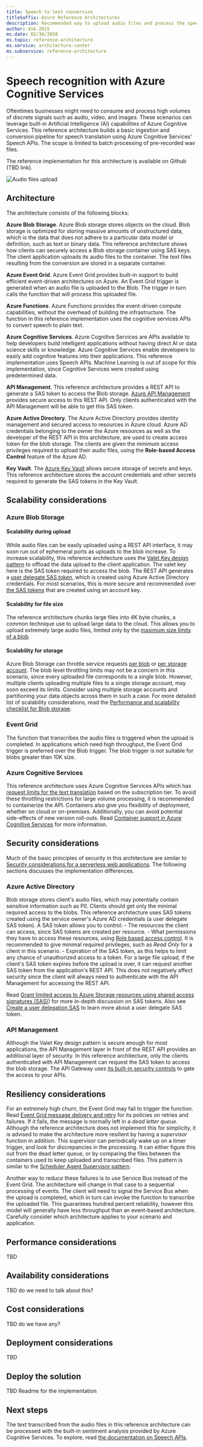 ```yaml
---
title: Speech to text conversion 
titleSuffix: Azure Reference Architectures
description: Recommended way to upload audio files and process the speech content to text.
author: dsk-2015
ms.date: 02/30/2020
ms.topic: reference-architecture
ms.service: architecture-center
ms.subservice: reference-architecture
---
```


# Speech recognition with Azure Cognitive Services

Oftentimes businesses might need to consume and process high volumes of discrete signals such as audio, video, and images. These scenarios can leverage built-in Artificial Intelligence (AI) capabilities of Azure Cognitive Services. This reference architecture builds a basic ingestion and conversion pipeline for speech translation using Azure Cognitive Services' Speech APIs. The scope is limited to batch processing of pre-recorded wav files.

The reference implementation for this architecture is available on Github (TBD link).

![Audio files upload](./_images/audio-files-upload.png)

## Architecture

The architecture consists of the following blocks:

**Azure Blob Storage**. Azure Blob storage stores objects on the cloud. Blob storage is optimized for storing massive amounts of unstructured data, which is the data that does not adhere to a particular data model or definition, such as text or binary data. This reference architecture shows how clients can securely access a Blob storage container using SAS keys. The client application uploads its audio files to the container. The text files resulting from the conversion are stored in a separate container.

**Azure Event Grid**. Azure Event Grid provides built-in support to build efficient event-driven architectures on Azure. An Event Grid trigger is generated when an audio file is uploaded to the Blob. The trigger in turn calls the function that will process this uploaded file.

**Azure Functions**. Azure Functions provides the event-driven compute capabilities, without the overhead of building the infrastructure. The function in this reference implementation uses the cognitive services APIs to convert speech to plain text.

**Azure Cognitive Services**. Azure Cognitive Services are APIs available to help developers build intelligent applications without having direct AI or data science skills or knowledge. Azure Cognitive Services enable developers to easily add cognitive features into their applications. This reference implementation uses Speech APIs. Machine Learning is out of scope for this implementation, since Cognitive Services were created using predetermined data.

**API Management**. This reference architecture provides a REST API to generate a SAS token to access the Blob storage. [Azure API Management](https://docs.microsoft.com/azure/api-management/api-management-key-concepts) provides secure access to this REST API. Only clients authenticated with the API Management will be able to get this SAS token.  

**Azure Active Directory**. The Azure Active Directory provides identity management and secured access to resources in Azure cloud. Azure AD credentials belonging to the owner the Azure resources as well as the developer of the REST API in this architecture, are used to create access token for the blob storage. The clients are given the minimum access privileges required to upload their audio files, using the **Role-based Access Control** feature of the Azure AD.

**Key Vault**. The [Azure Key Vault](https://docs.microsoft.com/azure/key-vault/key-vault-overview) allows secure storage of secrets and keys. This reference architecture stores the account credentials and other secrets required to generate the SAS tokens in the Key Vault.

## Scalability considerations

### Azure Blob Storage

#### Scalability during upload

While audio files can be easily uploaded using a REST API interface, it may soon run out of ephemeral ports as uploads to the blob increase. To increase scalability, this reference architecture uses the [Valet Key design pattern](https://docs.microsoft.com/azure/architecture/patterns/valet-key) to offload the data upload to the client application. The valet key here is the SAS token required to access the blob. The REST API generates a [user delegate SAS token](https://docs.microsoft.com/rest/api/storageservices/create-user-delegation-sas), which is created using Azure Active Directory credentials. For most scenarios, this is more secure and recommended over [the SAS tokens](https://docs.microsoft.com/en-us/rest/api/storageservices/delegate-access-with-shared-access-signature#types-of-shared-access-signatures) that are created using an account key.

#### Scalability for file size

The reference architecture chunks large files into 4K byte chunks, a common technique use to upload large data to the cloud. This allows you to upload extremely large audio files, limited only by the [maximum size limits of a blob](https://azure.microsoft.com/en-us/blog/general-availability-larger-block-blobs-in-azure-storage/).

#### Scalability for storage

Azure Blob Storage can throttle service requests [per blob](https://docs.microsoft.com/azure/storage/blobs/scalability-targets) or [per storage account](https://docs.microsoft.com/en-us/azure/azure-resource-manager/management/azure-subscription-service-limits#storage-limits). The blob level throttling limits may not be a concern in this scenario, since every uploaded file corresponds to a single blob. However, multiple clients uploading multiple files to a single storage account, may soon exceed its limits. Consider using multiple storage accounts and partitioning your data objects across them in such a case. For more detailed list of scalability considerations, read the [Performance and scalability checklist for Blob storage](https://docs.microsoft.com/en-us/azure/storage/blobs/storage-performance-checklist).

### Event Grid

The function that transcribes the audio files is triggered when the upload is completed. In applications which need high throughput, the Event Grid trigger is preferred over the Blob trigger. The blob trigger is not suitable for blobs greater than 10K size.

### Azure Cognitive Services

This reference architecture uses Azure Cognitive Services APIs which has [request limits for the text translation](https://docs.microsoft.com/en-us/azure/cognitive-services/translator/request-limits) based on the subscription tier. To avoid these throttling restrictions for large volume processing, it is recommended to containerize the API. Containers also give you flexibility of deployment, whether on cloud or on-premises. Additionally, you can avoid potential side-effects of new version roll-outs. Read [Container support in Azure Cognitive Services](https://docs.microsoft.com/en-us/azure/cognitive-services/cognitive-services-container-support) for more information.

## Security considerations

Much of the basic principles of security in this architecture are similar to [Security considerations for a serverless web applications](https://docs.microsoft.com/en-us/azure/architecture/reference-architectures/serverless/web-app#security-considerations). The following sections discusses the implementation differences.

### Azure Active Directory

Blob storage stores client's audio files, which may potentially contain sensitive information such as PII. Clients should get only the minimal required access to the blobs. This reference architecture uses SAS tokens created using the service owner's Azure AD credentials (a user delegate SAS token). A SAS token allows you to control:
    - The resources the client can access, since SAS tokens are created per resource.
    - What permissions they have to access these resources, using [Role based access control](https://docs.microsoft.com/en-us/rest/api/storageservices/create-user-delegation-sas#assign-permissions-with-rbac). It is recommended to give minimal required privileges, such as *Read Only* for a client in this scenario.
    - Expiration of the SAS token, as this helps to limit any chance of unauthorized access to a token. For a large file upload, if the client's SAS token expires before the upload is over, it can request another SAS token from the application's REST API. This does not negatively affect security since the client will always need to authenticate with the API Management for accessing the REST API.

Read [Grant limited access to Azure Storage resources using shared access signatures (SAS)](https://docs.microsoft.com/en-us/azure/storage/common/storage-sas-overview)) for more in-depth discussion on SAS tokens. Also see [Create a user delegation SAS](https://docs.microsoft.com/en-us/rest/api/storageservices/create-user-delegation-sas) to learn more about a user delegate SAS token.

### API Management

Although the Valet Key design pattern is secure enough for most applications, the API Management layer in front of the REST API provides an additional layer of security. In this reference architecture, only the clients authenticated with API Management can request the SAS token to access the blob storage. The API Gateway uses [its built-in security controls](https://docs.microsoft.com/en-us/azure/api-management/api-management-security-controls) to gate the access to your APIs.

## Resiliency considerations

For an extremely high churn, the Event Grid may fail to trigger the function. Read [Event Grid message delivery and retry](https://docs.microsoft.com/en-us/azure/event-grid/delivery-and-retry) for its policies on retries and failures. If it fails, the message is normally left in a *dead letter queue*. Although the reference architecture does not implement this for simplicity, it is advised to make the architecture more resilient by having a *supervisor* function in addition. This supervisor can periodically wake up on a timer trigger, and look for discrepancies in the processing. It can either figure this out from the dead letter queue, or by comparing the files between the containers used to keep uploaded and transcribed files. This pattern is similar to the [Scheduler Agent Supervisor pattern](https://docs.microsoft.com/en-us/azure/architecture/patterns/scheduler-agent-supervisor).

Another way to reduce these failures is to use Service Bus instead of the Event Grid. The architecture will change in that case to a sequential processing of events. The client will need to signal the Service Bus when the upload is completed, which in turn can invoke the function to transcribe the uploaded file. This guarantees hundred percent reliability, however this model will generally have less throughput than an event-based architecture. Carefully consider which architecture applies to your scenario and application.

## Performance considerations

TBD

## Availability considerations

TBD do we need to talk about this?

## Cost considerations

TBD do we have any?

## Deployment considerations

TBD

## Deploy the solution

TBD Readme for the implementation

## Next steps

The text transcribed from the audio files in this reference architecture can be processed with the built-in sentiment analysis provided by Azure Cognitive Services. To explore, read [the documentation on Speech APIs](https://docs.microsoft.com/azure/cognitive-services/speech-service/).
